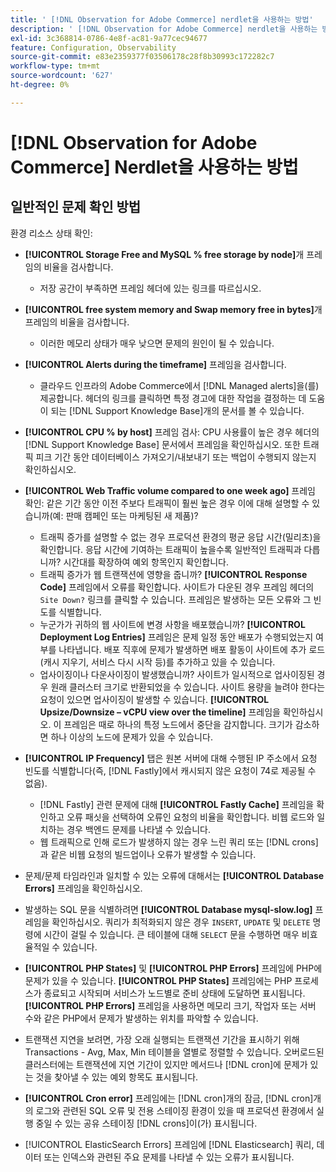 ```yaml
---
title: ' [!DNL Observation for Adobe Commerce] nerdlet을 사용하는 방법'
description: ' [!DNL Observation for Adobe Commerce] nerdlet을 사용하는 방법을 알아봅니다.'
exl-id: 3c368814-0786-4e8f-ac81-9a77cec94677
feature: Configuration, Observability
source-git-commit: e83e2359377f03506178c28f8b30993c172282c7
workflow-type: tm+mt
source-wordcount: '627'
ht-degree: 0%

---
```


# [!DNL Observation for Adobe Commerce] Nerdlet을 사용하는 방법

## 일반적인 문제 확인 방법

환경 리소스 상태 확인:

* **[!UICONTROL Storage Free and MySQL % free storage by node]**&#x200B;개 프레임의 비율을 검사합니다.

   * 저장 공간이 부족하면 프레임 헤더에 있는 링크를 따르십시오.

* **[!UICONTROL free system memory and Swap memory free in bytes]**&#x200B;개 프레임의 비율을 검사합니다.

   * 이러한 메모리 상태가 매우 낮으면 문제의 원인이 될 수 있습니다.

* **[!UICONTROL Alerts during the timeframe]** 프레임을 검사합니다.

   * 클라우드 인프라의 Adobe Commerce에서 [!DNL Managed alerts]을(를) 제공합니다. 헤더의 링크를 클릭하면 특정 경고에 대한 작업을 결정하는 데 도움이 되는 [!DNL Support Knowledge Base]개의 문서를 볼 수 있습니다.

* **[!UICONTROL CPU % by host]** 프레임 검사: CPU 사용률이 높은 경우 헤더의 [!DNL Support Knowledge Base] 문서에서 프레임을 확인하십시오. 또한 트래픽 피크 기간 동안 데이터베이스 가져오기/내보내기 또는 백업이 수행되지 않는지 확인하십시오.

* **[!UICONTROL Web Traffic volume compared to one week ago]** 프레임 확인: 같은 기간 동안 이전 주보다 트래픽이 훨씬 높은 경우 이에 대해 설명할 수 있습니까(예: 판매 캠페인 또는 마케팅된 새 제품)?
   * 트래픽 증가를 설명할 수 없는 경우 프로덕션 환경의 평균 응답 시간(밀리초)을 확인합니다. 응답 시간에 기여하는 트래픽이 높을수록 일반적인 트래픽과 다릅니까? 시간대를 확장하여 예외 항목인지 확인합니다.
   * 트래픽 증가가 웹 트랜잭션에 영향을 줍니까? **[!UICONTROL Response Code]** 프레임에서 오류를 확인합니다. 사이트가 다운된 경우 프레임 헤더의 `Site Down?` 링크를 클릭할 수 있습니다. 프레임은 발생하는 모든 오류와 그 빈도를 식별합니다.
   * 누군가가 귀하의 웹 사이트에 변경 사항을 배포했습니까? **[!UICONTROL Deployment Log Entries]** 프레임은 문제 일정 동안 배포가 수행되었는지 여부를 나타냅니다. 배포 직후에 문제가 발생하면 배포 활동이 사이트에 추가 로드(캐시 지우기, 서비스 다시 시작 등)를 추가하고 있을 수 있습니다.
   * 업사이징이나 다운사이징이 발생했습니까? 사이트가 일시적으로 업사이징된 경우 원래 클러스터 크기로 반환되었을 수 있습니다. 사이트 용량을 늘려야 한다는 요청이 있으면 업사이징이 발생할 수 있습니다. **[!UICONTROL Upsize/Downsize – vCPU view over the timeline]** 프레임을 확인하십시오. 이 프레임은 때로 하나의 특정 노드에서 중단을 감지합니다. 크기가 감소하면 하나 이상의 노드에 문제가 있을 수 있습니다.

* **[!UICONTROL IP Frequency]** 탭은 원본 서버에 대해 수행된 IP 주소에서 요청 빈도를 식별합니다(즉, [!DNL Fastly]에서 캐시되지 않은 요청이 74로 제공될 수 없음).

   * [!DNL Fastly] 관련 문제에 대해 **[!UICONTROL Fastly Cache]** 프레임을 확인하고 오류 패싯을 선택하여 오류인 요청의 비율을 확인합니다. 비웹 로드와 일치하는 경우 백엔드 문제를 나타낼 수 있습니다.
   * 웹 트래픽으로 인해 로드가 발생하지 않는 경우 느린 쿼리 또는 [!DNL crons]과 같은 비웹 요청의 빌드업이나 오류가 발생할 수 있습니다.

* 문제/문제 타임라인과 일치할 수 있는 오류에 대해서는 **[!UICONTROL Database Errors]** 프레임을 확인하십시오.
* 발생하는 SQL 문을 식별하려면 **[!UICONTROL Database mysql-slow.log]** 프레임을 확인하십시오. 쿼리가 최적화되지 않은 경우 `INSERT`, `UPDATE` 및 `DELETE` 명령에 시간이 걸릴 수 있습니다. 큰 테이블에 대해 `SELECT` 문을 수행하면 매우 비효율적일 수 있습니다.
* **[!UICONTROL PHP States]** 및 **[!UICONTROL PHP Errors]** 프레임에 PHP에 문제가 있을 수 있습니다. **[!UICONTROL PHP States]** 프레임에는 PHP 프로세스가 종료되고 시작되며 서비스가 노드별로 준비 상태에 도달하면 표시됩니다. **[!UICONTROL PHP Errors]** 프레임을 사용하면 메모리 크기, 작업자 또는 서버 수와 같은 PHP에서 문제가 발생하는 위치를 파악할 수 있습니다.
* 트랜잭션 지연을 보려면, 가장 오래 실행되는 트랜잭션 기간을 표시하기 위해 Transactions - Avg, Max, Min 테이블을 열별로 정렬할 수 있습니다. 오버로드된 클러스터에는 트랜잭션에 지연 기간이 있지만 메서드나 [!DNL cron]에 문제가 있는 것을 찾아낼 수 있는 예외 항목도 표시됩니다.
* **[!UICONTROL Cron error]** 프레임에는 [!DNL cron]개의 잠금, [!DNL cron]개의 로그와 관련된 SQL 오류 및 전용 스테이징 환경이 있을 때 프로덕션 환경에서 실행 중일 수 있는 공유 스테이징 [!DNL crons]이(가) 표시됩니다.
* [!UICONTROL ElasticSearch Errors] 프레임에 [!DNL Elasticsearch] 쿼리, 데이터 또는 인덱스와 관련된 주요 문제를 나타낼 수 있는 오류가 표시됩니다.
